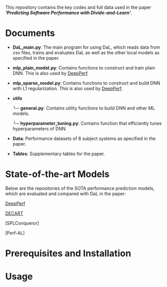 This repository contains the key codes and full data used in the paper **_'Predicting Software Performance with Divide-and-Learn'_**.

# Documents

- **DaL_main.py**:
The main program for using DaL, which reads data from csv files, trains and evaluates DaL as well as the other local models as specified in the paper.

- **mlp_plain_model.py**:
Contains functions to construct and train plain DNN. This is also used by [DeepPerf](https://github.com/DeepPerf/DeepPerf).
    
- **mlp_sparse_model.py**:
Contains functions to construct and build DNN with L1 regularization. This is also used by [DeepPerf](https://github.com/DeepPerf/DeepPerf).

- **utils**

    └─ **general.py**:
    Contains utility functions to build DNN and other ML models.
    
    └─ **hyperparameter_tuning.py**:
    Contains function that efficiently tunes hyperparameters of DNN.
    

- **Data**:
Performance datasets of 8 subject systems as specified in the paper.

- **Tables**:
Supplementary tables for the paper.

# State-of-the-art Models
Below are the repositories of the SOTA performance prediction models, which are evaluated and compared with DaL in the paper:

[DeepPerf](https://github.com/DeepPerf/DeepPerf)

[DECART](https://github.com/DeepPerf/DeepPerf)

[SPLConqueror]

[Perf-AL]

# Prerequisites and Installation

# Usage
